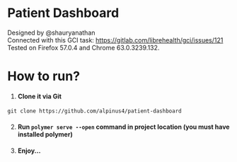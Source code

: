 # Patient Dashboard
Designed by @shauryanathan</br>
Connected with this GCI task: https://gitlab.com/librehealth/gci/issues/121</br>
Tested on Firefox 57.0.4 and Chrome 63.0.3239.132.

# How to run?

1. #### Clone it via Git
```
git clone https://github.com/alpinus4/patient-dashboard
```
2. #### Run `polymer serve --open` command in project location (you must have installed polymer)

3. #### Enjoy...
